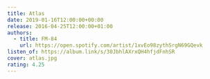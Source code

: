 ```yaml
---
title: Atlas
date: 2019-01-16T12:00:00+00:00
release: 2016-04-25T12:00:00+01:00
authors:
  - title: FM-84
    url: https://open.spotify.com/artist/1xvEo98zythSrgN69GQevk
listen_of: https://album.link/s/30JbhlAXrxQH4hfjdFnhSR
cover: atlas.jpg
rating: 4.25
---
```

